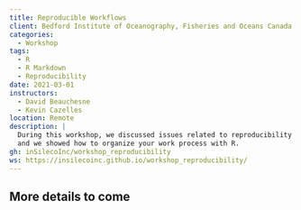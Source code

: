 ```yaml
---
title: Reproducible Workflows
client: Bedford Institute of Oceanography, Fisheries and Oceans Canada
categories: 
  - Workshop
tags: 
  - R 
  - R Markdown
  - Reproducibility
date: 2021-03-01
instructors:
  - David Beauchesne
  - Kevin Cazelles
location: Remote
description: | 
  During this workshop, we discussed issues related to reproducibility
  and we showed how to organize your work process with R.
gh: inSilecoInc/workshop_reproducibility
ws: https://insilecoinc.github.io/workshop_reproducibility/ 
---
```



## More details to come
